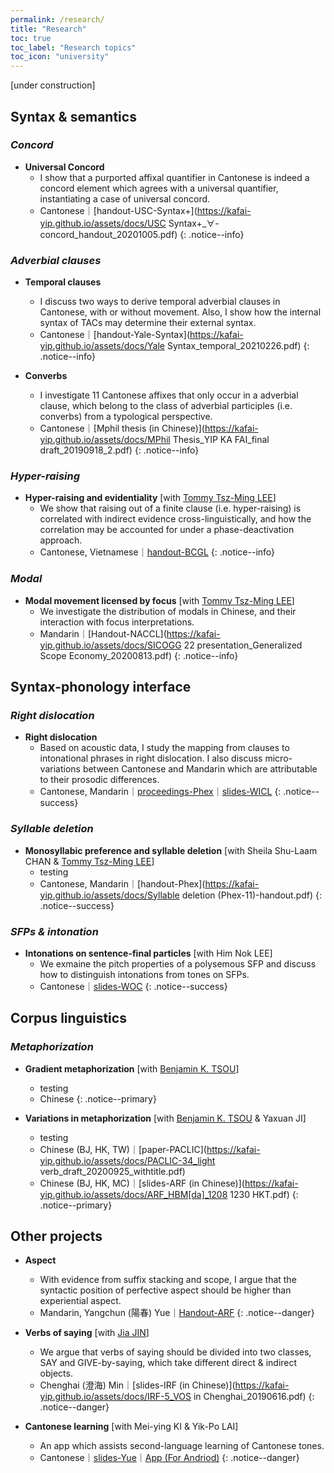 ```yaml
---
permalink: /research/
title: "Research"
toc: true
toc_label: "Research topics"
toc_icon: "university"
---
```


[under construction]

## Syntax & semantics

### *Concord*

- **Universal Concord**
    - I show that a purported affixal quantifier in Cantonese is indeed a concord element which agrees with a universal quantifier, instantiating a case of universal concord. 
    - Cantonese｜[handout-USC-Syntax+](https://kafai-yip.github.io/assets/docs/USC Syntax+_∀-concord_handout_20201005.pdf)
{: .notice--info}


### *Adverbial clauses*
- **Temporal clauses**
    - I discuss two ways to derive temporal adverbial clauses in Cantonese, with or without movement. Also, I show how the internal syntax of TACs may determine their external syntax.
    - Cantonese｜[handout-Yale-Syntax](https://kafai-yip.github.io/assets/docs/Yale Syntax_temporal_20210226.pdf)
{: .notice--info}

- **Converbs**
    - I investigate 11 Cantonese affixes that only occur in a adverbial clause, which belong to the class of adverbial participles (i.e. converbs) from a typological perspective.
    - Cantonese｜[Mphil thesis (in Chinese)](https://kafai-yip.github.io/assets/docs/MPhil Thesis_YIP KA FAI_final draft_20190918_2.pdf)
{: .notice--info}

### *Hyper-raising*

- **Hyper-raising and evidentiality** [with [Tommy Tsz-Ming LEE](https://tszminglee.github.io/)]
    - We show that raising out of a finite clause (i.e. hyper-raising) is correlated with indirect evidence cross-linguistically, and how the correlation may be accounted for under a phase-deactivation approach.  
    - Cantonese, Vietnamese｜[handout-BCGL](https://kafai-yip.github.io/assets/docs/BCGL_HR_evidentiality_handout.pdf)
{: .notice--info}
 
### *Modal*

- **Modal movement licensed by focus** [with [Tommy Tsz-Ming LEE](https://tszminglee.github.io/)]
    - We investigate the distribution of modals in Chinese, and their interaction with focus interpretations.
    - Mandarin｜[Handout-NACCL](https://kafai-yip.github.io/assets/docs/SICOGG 22 presentation_Generalized Scope Economy_20200813.pdf)
{: .notice--info}

## Syntax-phonology interface

### *Right dislocation*

- **Right dislocation**
    - Based on acoustic data, I study the mapping from clauses to intonational phrases in right dislocation. I also discuss micro-variations between Cantonese and Mandarin which are attributable to their prosodic differences.
    - Cantonese, Mandarin｜[proceedings-Phex](https://sapporo-u.repo.nii.ac.jp/?action=repository_uri&item_id=7728&file_id=22&file_no=1)｜[slides-WICL](https://kafai-yip.github.io/assets/docs/WICL-5_RD_20200418.pptx)
{: .notice--success}

### *Syllable deletion*

- **Monosyllabic preference and syllable deletion** [with Sheila Shu-Laam CHAN & [Tommy Tsz-Ming LEE](https://tszminglee.github.io/)]
    - testing
    - Cantonese, Mandarin｜[handout-Phex](https://kafai-yip.github.io/assets/docs/Syllable deletion (Phex-11)-handout.pdf)
{: .notice--success}

### *SFPs & intonation*

- **Intonations on sentence-final particles** [with Him Nok LEE]
    - We exmaine the pitch properties of a polysemous SFP and discuss how to distinguish intonations from tones on SFPs.
    - Cantonese｜[slides-WOC](https://kafai-yip.github.io/assets/docs/WOC-20_ge_20200606.pdf)
{: .notice--success}

## Corpus linguistics

### *Metaphorization*

- **Gradient metaphorization** [with [Benjamin K. TSOU](https://lt.cityu.edu.hk/People/Peop_peopleProfile.asp?peop_rkcl=1&peop_StfID=134)]
    - testing
    - Chinese
{: .notice--primary}

- **Variations in metaphorization** [with [Benjamin K. TSOU](https://lt.cityu.edu.hk/People/Peop_peopleProfile.asp?peop_rkcl=1&peop_StfID=134) & Yaxuan JI]
    - testing
    - Chinese (BJ, HK, TW)｜[paper-PACLIC](https://kafai-yip.github.io/assets/docs/PACLIC-34_light verb_draft_20200925_withtitle.pdf)
    - Chinese (BJ, HK, MC)｜[slides-ARF (in Chinese)](https://kafai-yip.github.io/assets/docs/ARF_HBM[da]_1208 1230 HKT.pdf)
{: .notice--primary}

## Other projects

- **Aspect**
    - With evidence from suffix stacking and scope, I argue that the syntactic position of perfective aspect should be higher than experiential aspect.
    - Mandarin, Yangchun (陽春) Yue｜[Handout-ARF](https://kafai-yip.github.io/assets/docs/ARF2020_perfective_handout_20201212.pdf)
{: .notice--danger}

- **Verbs of saying** [with [Jia JIN](https://myweb.cuhk.edu.cn/jinjia)]
    - We argue that verbs of saying should be divided into two classes, SAY and GIVE-by-saying, which take different direct & indirect objects. 
    - Chenghai (澄海) Min｜[slides-IRF (in Chinese)](https://kafai-yip.github.io/assets/docs/IRF-5_VOS in Chenghai_20190616.pdf)
{: .notice--danger}

- **Cantonese learning** [with Mei-ying KI & Yik-Po LAI]
    - An app which assists second-language learning of Cantonese tones.
    - Cantonese｜[slides-Yue](https://docs.google.com/presentation/d/1qJQlwvJAXd_KDMfQaqr21ZZdPj3p17dDsMirqcedfD8/edit?usp=sharing)｜[App (For Andriod)](https://drive.google.com/file/d/15MCHYrVcpEPJf59HjeGXEEAF9aukUN-9/view?usp=sharing)
{: .notice--danger}

